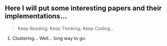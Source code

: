 ## Here I will put some interesting papers and their implementations...

> Keep Reading; Keep Thinking; Keep Coding...

1. Clustering... Well... long way to go.
